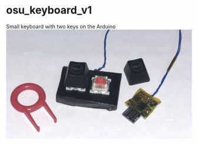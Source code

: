 # osu_keyboard_v1
Small keyboard with two keys on the Arduino
![alt text](https://github.com/Tah1on/osu_keyboard_v1/blob/main/Photo.JPG?raw=true)
